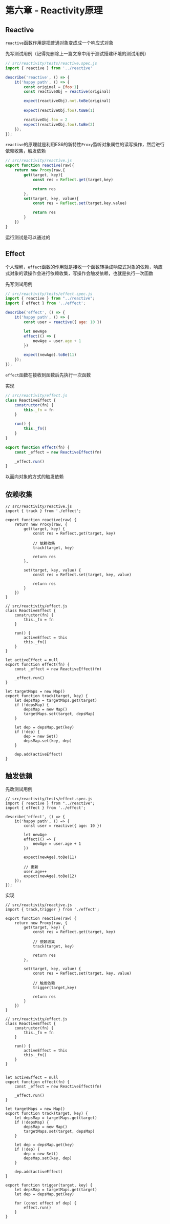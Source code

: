 <!--
 * @Author: Reiner
 * @Date: 2022-05-24 16:27:26
 * @LastEditors: Do not edit
 * @LastEditTime: 2022-05-28 22:45:19
 * @FilePath: \reiner-blog\docs\pages\posts\mini-vue_6.md
 * @Description: 第六章 - Reactive原理
-->
# 第六章 - Reactivity原理

## Reactive

`reactive`函数作用是把普通对象变成成一个响应式对象

先写测试用例（记得先删除上一篇文章中用于测试搭建环境的测试用例）

```javascript
// src/reactivity/tests/reactive.spec.js
import { reactive } from '../reactive'

describe('reactive', () => {
    it('happy path', () => {
        const original = {foo:1}
        const reactiveObj = reactive(original)

        expect(reactiveObj).not.toBe(original)
        
        expect(reactiveObj.foo).toBe(1)

        reactiveObj.foo = 2
        expect(reactiveObj.foo).toBe(2)
    }); 
});
```

`reactive`的原理就是利用ES6的新特性`Proxy`监听对象属性的读写操作，然后进行依赖收集，触发依赖

```javascript
// src/reactivity/reactive.js
export function reactive(raw){
    return new Proxy(raw,{
        get(target, key){
            const res = Reflect.get(target,key)

            return res
        },
        set(target, key, value){
            const res = Reflect.set(target,key,value)

            return res
        }
    })
}
```

运行测试是可以通过的

## Effect

个人理解，`effect`函数的作用就是接收一个函数转换成响应式对象的依赖，响应式对象的读操作会进行依赖收集，写操作会触发依赖，也就是执行一次函数

先写测试用例

```javascript
// src/reactivity/tests/effect.spec.js
import { reactive } from "../reactive";
import { effect } from '../effect';

describe('effect', () => {
    it('happy path', () => {
        const user = reactive({ age: 10 })

        let newAge
        effect(() => {
            newAge = user.age + 1
        })

        expect(newAge).toBe(11)
    });
});
```

`effect`函数在接收到函数后先执行一次函数

实现

```javascript
// src/reactivity/effect.js
class ReactiveEffect {
    constructor(fn) {
        this._fn = fn
    }

    run() {
        this._fn()
    }
}

export function effect(fn) {
    const _effect = new ReactiveEffect(fn)

    _effect.run()
}
```

以面向对象的方式的触发依赖

## 依赖收集

```javascript{2,9-10}
// src/reactivity/reactive.js
import { track } from './effect';

export function reactive(raw) {
    return new Proxy(raw, {
        get(target, key) {
            const res = Reflect.get(target, key)

            // 依赖收集
            track(target, key)

            return res
        },

        set(target, key, value) {
            const res = Reflect.set(target, key, value)

            return res
        }
    })
}
```

```javascript{8,13-35}
// src/reactivity/effect.js
class ReactiveEffect {
    constructor(fn) {
        this._fn = fn
    }

    run() {
        activeEffect = this
        this._fn()
    }
}

let activeEffect = null
export function effect(fn) {
    const _effect = new ReactiveEffect(fn)

    _effect.run()
}

let targetMaps = new Map()
export function track(target, key) {
    let depsMap = targetMaps.get(target)
    if (!depsMap) {
        depsMap = new Map()
        targetMaps.set(target, depsMap)
    }

    let dep = depsMap.get(key)
    if (!dep) {
        dep = new Set()
        depsMap.set(key, dep)
    }

    dep.add(activeEffect)
}
```

## 触发依赖

先改测试用例

```javascript{16-18}
// src/reactivity/tests/effect.spec.js
import { reactive } from "../reactive";
import { effect } from '../effect';

describe('effect', () => {
    it('happy path', () => {
        const user = reactive({ age: 10 })

        let newAge
        effect(() => {
            newAge = user.age + 1
        })

        expect(newAge).toBe(11)

        // 更新
        user.age++
        expect(newAge).toBe(12)
    });
});
```

实现

```javascript{2,18-19}
// src/reactivity/reactive.js
import { track,trigger } from './effect';

export function reactive(raw) {
    return new Proxy(raw, {
        get(target, key) {
            const res = Reflect.get(target, key)

            // 依赖收集
            track(target, key)

            return res
        },

        set(target, key, value) {
            const res = Reflect.set(target, key, value)

            // 触发依赖
            trigger(target,key)

            return res
        }
    })
}
```

```javascript{38-45}
// src/reactivity/effect.js
class ReactiveEffect {
    constructor(fn) {
        this._fn = fn
    }

    run() {
        activeEffect = this
        this._fn()
    }
}


let activeEffect = null
export function effect(fn) {
    const _effect = new ReactiveEffect(fn)

    _effect.run()
}

let targetMaps = new Map()
export function track(target, key) {
    let depsMap = targetMaps.get(target)
    if (!depsMap) {
        depsMap = new Map()
        targetMaps.set(target, depsMap)
    }

    let dep = depsMap.get(key)
    if (!dep) {
        dep = new Set()
        depsMap.set(key, dep)
    }

    dep.add(activeEffect)
}

export function trigger(target, key) {
    let depsMap = targetMaps.get(target)
    let dep = depsMap.get(key)

    for (const effect of dep) {
        effect.run()
    }
}
```
